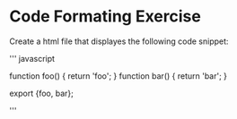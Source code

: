 # Code Formating Exercise

Create a html file that displayes the following code snippet:

''' javascript

 function foo() {
	return 'foo';
}
function bar() {
	return 'bar';
}

export {foo, bar};

'''
